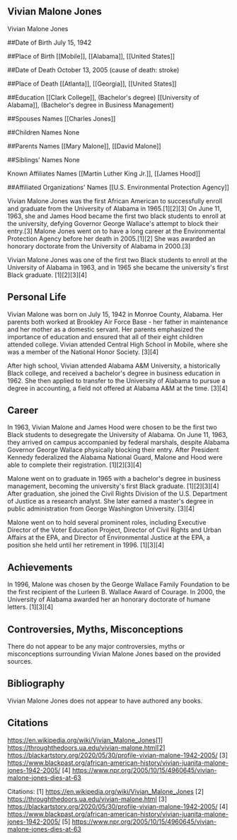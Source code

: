 ## Vivian Malone Jones
Vivian Malone Jones

##Date of Birth
July 15, 1942

##Place of Birth
[[Mobile]], [[Alabama]], [[United States]]

##Date of Death
October 13, 2005 (cause of death: stroke)

##Place of Death
[[Atlanta]], [[Georgia]], [[United States]]

##Education
[[Clark College]], (Bachelor's degree)
[[University of Alabama]], (Bachelor's degree in Business Management)

##Spouses Names
[[Charles Jones]]

##Children Names
None

##Parents Names
[[Mary Malone]], [[David Malone]]

##Siblings' Names
None

Known Affiliates Names
[[Martin Luther King Jr.]], 
[[James Hood]]

##Affiliated Organizations' Names
[[U.S. Environmental Protection Agency]]

Vivian Malone Jones was the first African American to successfully enroll and graduate from the University of Alabama in 1965.[1][2][3] On June 11, 1963, she and James Hood became the first two black students to enroll at the university, defying Governor George Wallace's attempt to block their entry.[3] Malone Jones went on to have a long career at the Environmental Protection Agency before her death in 2005.[1][2] She was awarded an honorary doctorate from the University of Alabama in 2000.[3]

Vivian Malone Jones was one of the first two Black students to enroll at the University of Alabama in 1963, and in 1965 she became the university's first Black graduate. [1][2][3][4]

## Personal Life
Vivian Malone was born on July 15, 1942 in Monroe County, Alabama. Her parents both worked at Brookley Air Force Base - her father in maintenance and her mother as a domestic servant. Her parents emphasized the importance of education and ensured that all of their eight children attended college. Vivian attended Central High School in Mobile, where she was a member of the National Honor Society. [3][4]

After high school, Vivian attended Alabama A&M University, a historically Black college, and received a bachelor's degree in business education in 1962. She then applied to transfer to the University of Alabama to pursue a degree in accounting, a field not offered at Alabama A&M at the time. [3][4]

## Career
In 1963, Vivian Malone and James Hood were chosen to be the first two Black students to desegregate the University of Alabama. On June 11, 1963, they arrived on campus accompanied by federal marshals, despite Alabama Governor George Wallace physically blocking their entry. After President Kennedy federalized the Alabama National Guard, Malone and Hood were able to complete their registration. [1][2][3][4]

Malone went on to graduate in 1965 with a bachelor's degree in business management, becoming the university's first Black graduate. [1][2][3][4] After graduation, she joined the Civil Rights Division of the U.S. Department of Justice as a research analyst. She later earned a master's degree in public administration from George Washington University. [3][4]

Malone went on to hold several prominent roles, including Executive Director of the Voter Education Project, Director of Civil Rights and Urban Affairs at the EPA, and Director of Environmental Justice at the EPA, a position she held until her retirement in 1996. [1][3][4]

## Achievements
In 1996, Malone was chosen by the George Wallace Family Foundation to be the first recipient of the Lurleen B. Wallace Award of Courage. In 2000, the University of Alabama awarded her an honorary doctorate of humane letters. [1][3][4]

## Controversies, Myths, Misconceptions
There do not appear to be any major controversies, myths or misconceptions surrounding Vivian Malone Jones based on the provided sources.

## Bibliography
Vivian Malone Jones does not appear to have authored any books.

## Citations 
https://en.wikipedia.org/wiki/Vivian_Malone_Jones[1] https://throughthedoors.ua.edu/vivian-malone.html[2] https://blackartstory.org/2020/05/30/profile-vivian-malone-1942-2005/
[3] https://www.blackpast.org/african-american-history/vivian-juanita-malone-jones-1942-2005/
[4] https://www.npr.org/2005/10/15/4960645/vivian-malone-jones-dies-at-63

Citations:
[1] https://en.wikipedia.org/wiki/Vivian_Malone_Jones
[2] https://throughthedoors.ua.edu/vivian-malone.html
[3] https://blackartstory.org/2020/05/30/profile-vivian-malone-1942-2005/
[4] https://www.blackpast.org/african-american-history/vivian-juanita-malone-jones-1942-2005/
[5] https://www.npr.org/2005/10/15/4960645/vivian-malone-jones-dies-at-63